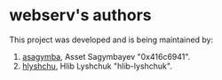 # webserv's authors
This project was developed and is being maintained by:
1. [asagymba](https://github.com/0x416c6941), Asset Sagymbayev "0x416c6941".
2. [hlyshchu](https://github.com/hlib-lyshchuk), Hlib Lyshchuk "hlib-lyshchuk".
